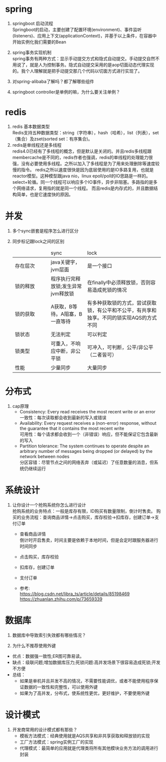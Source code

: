 # spring
1. springboot 启动流程  
   Springboot的启动，主要创建了配置环境(environment)、事件监听(listeners)、应用上下文(applicationContext)，并基于以上条件，在容器中开始实例化我们需要的Bean
2. spring事务实现机制  
   spring事务有两种方式：显示手动提交方式和隐式自动提交。手动提交自然不用说了，就是人为控制事务。隐式自动提交采用的是aop切面动态代理实现的。我个人理解就是把手动提交那几个代码以切面方式进行实现了。
3. 对spring-alibaba了解吗？都了解哪些组件  

4.  springboot controller是单例的嘛，为什么要关注单例？  

# redis
1. redis 基本数据类型  
   Redis支持五种数据类型：string（字符串），hash（哈希），list（列表），set（集合）及zset(sorted set：有序集合)。
2. redis是单线程还是多线程  
   redis4.0已经有了多线程的概念，但是默认是关闭的。并且redis多线程跟membercache是不同的，redis作者也强调，redis的单线程的处理能力很强，没有必要使用多线程。之所以加入了多线程是为了用来处理删除等速度较慢的指令。
   redis之所以速度很快是因为底层使用的是IO多路复用，也就是reactor模型。这种模型跟java nio，linux epoll/poll的IO思路是一样的。select+轮循。同一个线程可以响应多个IO事件，异步非阻塞。多路指的是多个网络请求，复用指的就是同一个线程。
   而且redis是内存式的，并且数据结构简单，也是它速度快的原因。

# 并发
1. 多个sync嵌套是程序怎么进行区分  
   
2. 同步标记跟lock之间的区别  
   <table>
   <thead>
   <tr>
   <td width=100></td>
   <td>sync</td>
   <td>lock</td>
   </tr>
   </thead>
   <tbody>
   <tr>
   <td>存在层次</td>
   <td>java关键字，jvm层面</td> 
   <td>是一个接口</td>
   </tr>
   <tr>
   <td>锁的释放</td>
   <td>程序执行完释放锁;发生异常jvm释放锁</td>
   <td>在finally中必须释放锁，否则容易造成死锁的情况</td>
   </tr>
   <tr>
   <td>锁的获取</td>
   <td>A获取，B等待。A阻塞，B一直等待</td>
   <td>有多种获取锁的方式，尝试获取锁，有公平和不公平，有共享和独享。不同的锁实现AQS的方式不同</td>
   </tr>
   <td>锁状态</td>
   <td>无法判定</td>
   <td>可以判定</td>
   <tr>
   <td>锁类型</td>
   <td>可重入，不响应中断，非公平锁</td>
   <td>可冲入，可判断，公平/非公平（二者皆可）</td>
   </tr>
   <tr>
   <td>性能</td>
   <td>少量同步</td>
   <td>大量同步</td>
   </tr>
   </tbody>
   </table>

# 分布式                                   
1. cap原理
   + Consistency: Every read receives the most recent write or an error  
   一致性：每次读取都会收到最新的写入或错误 
   + Availability: Every request receives a (non-error) response, without the guarantee that it contains the most recent write  
   可用性：每个请求都会收到一个（非错误）响应，但不能保证它包含最新的写入
   + Partition tolerance: The system continues to operate despite an arbitrary number of messages being dropped (or delayed) by the network between nodes  
   分区容错：尽管节点之间的网络丢弃（或延迟）了任意数量的消息，但系统仍继续运行

# 系统设计
1. 让你设计一个抢购系统你怎么进行设计  
   抢购系统的业务特点：一般是库存有限，ID购买有数量限制，倒计时售卖。
   购买的业务流程：查询商品详情->点击购买，库存校验->扣库存，创建订单->支付订单  
   + 查看商品详情  
     倒计时开启售卖，时间主要是依赖于本地时间，但是会定时跟服务器进行时间同步
   + 点击购买，库存校验
      
   + 扣库存，创建订单
     
   + 支付订单  
     
   + 参考:  
      https://blog.csdn.net/libra_ts/article/details/85198469  
      https://zhuanlan.zhihu.com/p/73659339
   
# 数据库
1.  数据库中导致索引失效都有哪些情况？

2.  为什么不推荐使用外键  
   + 优点：数据强一致性;ER图可靠易读。  
   + 缺点：级联问题;增加数据库压力;死锁问题:高并发场景下很容易造成死锁;开发不方便  
   + 总结： 
     + 如果是单机并且并发不高的情况，不需要性能调优，或者不能使用程序保证数据的一致性和完整性，可以使用外键 
     + 如果为了高并发，分布式，使系统性更优，更好维护，不要使用外键

# 设计模式
1. 开发商常用的设计模式都有那些？  
   + 模板方法模式：经典使用就是AQS共享和非共享获取和释放锁的实现
   + 工厂方法模式：spring实例工厂的实现
   + 代理模式：最简单的应用就是代理类将所有其他模块业务方法的调用进行封装  
   
